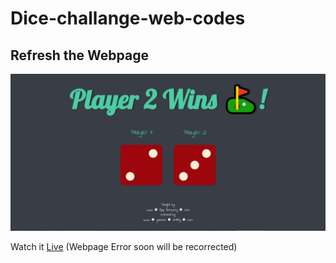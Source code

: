 # Dice-challange-web-codes

## Refresh the Webpage

<img src="images/dice-game.jpg">

Watch it <a href="https://yaseen549.github.io/Dice-challange-web-codes/">Live</a> (Webpage Error soon will be recorrected)
